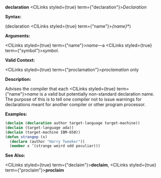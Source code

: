 **declaration** <ClLinks styled={true} term={"declaration"}><i>Declaration</i></ClLinks> 



**Syntax:** 



(declaration <ClLinks styled={true} term={"name"}><i>\{name\}</i></ClLinks>\*) 



**Arguments:** 



<ClLinks styled={true} term={"name"}><i>name</i></ClLinks>—a <ClLinks styled={true} term={"symbol"}><i>symbol</i></ClLinks>. 



**Valid Context:** 



<ClLinks styled={true} term={"proclamation"}><i>proclamation</i></ClLinks> only 



**Description:** 



Advises the compiler that each <ClLinks styled={true} term={"name"}><i>name</i></ClLinks> is a valid but potentially non-standard declaration name. The purpose of this is to tell one compiler not to issue warnings for declarations meant for another compiler or other program processor. 



**Examples:**
```lisp
(declaim (declaration author target-language target-machine)) 
(declaim (target-language ada)) 
(declaim (target-machine IBM-650)) 
(defun strangep (x) 
  (declare (author "Harry Tweeker")) 
  (member x ’(strange weird odd peculiar))) 
```
**See Also:** 



<ClLinks styled={true} term={"declaim"}><b>declaim</b></ClLinks>, <ClLinks styled={true} term={"proclaim"}><b>proclaim</b></ClLinks> 



